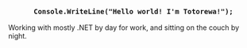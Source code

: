 <h3 align="center"> <code>Console.WriteLine("Hello world! I'm Totorewa!");</code></h3>

Working with mostly .NET by day for work, and sitting on the couch by night.

<!--
**totorewa/totorewa** is a ✨ _special_ ✨ repository because its `README.md` (this file) appears on your GitHub profile.

Here are some ideas to get you started:

- 🔭 I’m currently working on ...
- 🌱 I’m currently learning ...
- 👯 I’m looking to collaborate on ...
- 🤔 I’m looking for help with ...
- 💬 Ask me about ...
- 📫 How to reach me: ...
- 😄 Pronouns: ...
- ⚡ Fun fact: ...
-->
